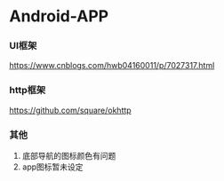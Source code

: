 # Android-APP

### UI框架
https://www.cnblogs.com/hwb04160011/p/7027317.html



### http框架

https://github.com/square/okhttp



### 其他

1. 底部导航的图标颜色有问题
2. app图标暂未设定